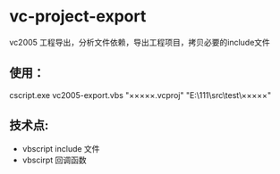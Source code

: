 # vc-project-export

vc2005 工程导出，分析文件依赖，导出工程项目，拷贝必要的include文件


## 使用：
cscript.exe vc2005-export.vbs "×××××.vcproj" "E:\111\src\test\×××××\"


## 技术点:

- vbscript include 文件
- vbscirpt 回调函数
